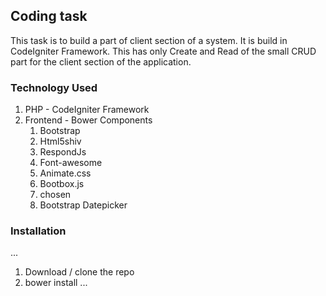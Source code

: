 ## Coding task

This task is to build a part of client section of a system. It is build in CodeIgniter Framework. This has only Create and Read of the small CRUD part for the client section of the application.

### Technology Used

1. PHP - CodeIgniter Framework
1. Frontend - Bower Components
	1. Bootstrap
	1. Html5shiv
	1. RespondJs
	1. Font-awesome
	1. Animate.css
	1. Bootbox.js
	1. chosen
	1. Bootstrap Datepicker
	
### Installation
...
1. Download / clone the repo
2. bower install
...